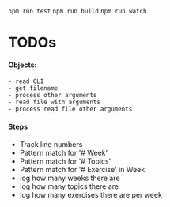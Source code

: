`npm run test`
`npm run build`
`npm run watch`

# TODOs
#### Objects:
    - read CLI
    - get filename
    - process other arguments
    - read file with arguments
    - process read file other arguments

#### Steps
* Track line numbers
* Pattern match for '# Week'
* Pattern match for '# Topics'
* Pattern match for '# Exercise' in Week
* log how many weeks there are
* log how many topics there are
* log how many exercises there are per week